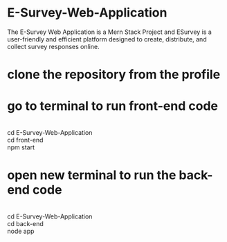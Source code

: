 # E-Survey-Web-Application
The E-Survey Web Application is a Mern Stack Project and ESurvey is a user-friendly and efficient platform designed to create, distribute, and collect survey responses online. 
# clone the repository from the profile
# go to terminal to run front-end code
<br> cd  E-Survey-Web-Application
<br> cd front-end
<br> npm start
# open new terminal to run the back-end code
<br> cd  E-Survey-Web-Application
<br> cd back-end
<br> node app
